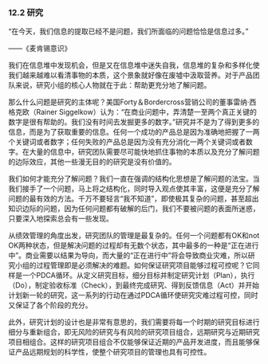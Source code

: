 ### 12.2 研究

“在今天，我们信息的提取已经不是问题，我们所面临的问题恰恰是信息过多。”

——《麦肯锡意识》

我们在信息堆中发现机会，但是又在信息堆中迷失自我，信息堆的复杂和多样化使我们越来越难以看清事物的本质，这个景象就好像在废墟中汲取营养。对于产品团队来说，研究小组的核心人物就在于此：帮助更充分地了解问题。

那么什么问题是研究的主体呢？美国Forty＆Bordercross营销公司的董事雷纳·西格克欧（Rainer Siggelkow）认为：“在商业问题中，弄清楚一至两个真正关键的数字是很有帮助的。我们没有时间去发掘更多的数字。”研究并不是为了得到更多的信息，而是为了获取重要的信息。任何一个成功的产品总是因为准确地把握了一两个关键词或者数字；任何失败的产品总是因为没有充分消化一两个关键词或者数字。在大量的信息中，研究团队需要尽可能快地抓住事物的本质以及充分了解问题的边际效应，其他一些漫无目的的研究是没有价值的。

我们如何才能充分了解问题？我们一直在强调的结构化思想是了解问题的法宝。当我们接手了一个问题，马上将之结构化，同时导入观点使其丰富，这便是充分了解问题的最有效的方法。千万不要轻言“我不知道”，即使极其复杂的问题，甚至超出知识边际的问题，因为任何问题都有破解的后门，我们不要被问题的表面所迷惑，只要深入地探索总会有一些发现。

从绩效管理的角度出发，研究团队的管理是最复杂的。任何一个问题都有OK和not OK两种状态，但是解决问题的过程却有无数个状态，其中最多的一种是“正在进行中”。商业需要以结果为导向，而大量的“正在进行中”将会导致商业灾难，所以研究小组的过程管理即是必须解决的难题。如何保证研究项目能够过程可控呢？它同样是一个PDCA循环。从定义研究目标，细分目标并制定研究计划（Plan），执行（Do），制定验收标准（Check），到最终完成研究、得到反馈信息（Act）并开始计划新一轮的研究，这一系列的行动在通过PDCA循环使研究灾难过程可控，同时又保证了各个阶段的充分。

此外，研究计划的设计也是非常有意思的，我们需要将每一个时期的研究目标进行细分与重新组合，即无风险的研究与有风险的研究项目组合，远期研究与近期研究项目相组合。这样的研究项目组合不仅能够保证近期的产品开发进度，而且能够保证产品远期规划的科学性，使整个研究项目的管理也具有可控性。
